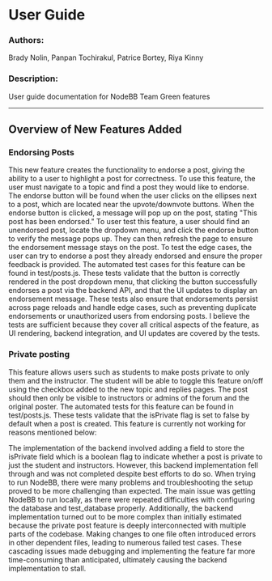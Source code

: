 # User Guide

### Authors: 
Brady Nolin, Panpan Tochirakul, Patrice Bortey, Riya Kinny

### Description:
User guide documentation for NodeBB Team Green features

---


## Overview of New Features Added

### Endorsing Posts
This new feature creates the functionality to endorse a post, giving the ability to a user to highlight a post for correctness. To use this feature, the user must navigate to a topic and find a post they would like to endorse. The endorse button will be found when the user clicks on the ellipses next to a post, which are located near the upvote/downvote buttons. When the endorse button is clicked, a message will pop up on the post, stating "This post has been endorsed." To user test this feature, a user should find an unendorsed post, locate the dropdown menu, and click the endorse button to verify the message pops up. They can then refresh the page to ensure the endorsement message stays on the post. To test the edge cases, the user can try to endorse a post they already endorsed and ensure the proper feedback is provided. The automated test cases for this feature can be found in test/posts.js. These tests validate that the button is correctly rendered in the post dropdown menu, that clicking the button successfully endorses a post via the backend API, and that the UI updates to display an endorsement message. These tests also ensure that endorsements persist across page reloads and handle edge cases, such as preventing duplicate endorsements or unauthorized users from endorsing posts. I believe the tests are sufficient because they cover all critical aspects of the feature, as UI rendering, backend integration, and UI updates are covered by the tests.

### Private posting
This feature allows users such as students to make posts private to only them and the instructor. The student will be able to toggle this feature on/off using the checkbox added to the new topic and replies pages. The post should then only be visible to instructors or admins of the forum and the original poster. The automated tests for this feature can be found in test/posts.js. These tests validate that the isPrivate flag is set to false by default when a post is created. This feature is currently not working for reasons mentioned below:

The implementation of the backend involved adding a field to store the isPrivate field which is a boolean flag to indicate whether a post is private to just the student and instructors. However, this backend implementation fell through and was not completed despite best efforts to do so. When trying to run NodeBB, there were many problems and troubleshooting the setup proved to be more challenging than expected. The main issue was getting NodeBB to run locally, as there were repeated difficulties with configuring the database and test_database properly. Additionally, the backend implementation turned out to be more complex than initially estimated because the private post feature is deeply interconnected with multiple parts of the codebase. Making changes to one file often introduced errors in other dependent files, leading to numerous failed test cases. These cascading issues made debugging and implementing the feature far more time-consuming than anticipated, ultimately causing the backend implementation to stall.
